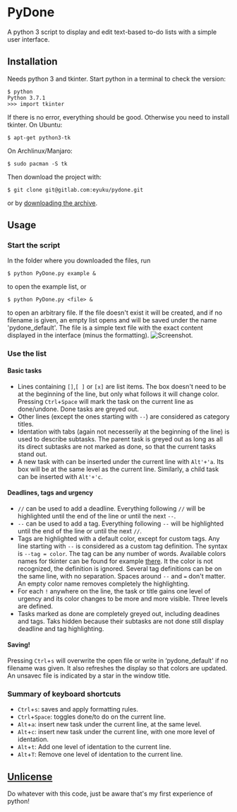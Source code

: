 # PyDone

A python 3 script to display and edit text-based to-do lists with a simple user interface.


## Installation

Needs python 3 and tkinter.
Start python in a terminal to check the version:
```console
$ python
Python 3.7.1
>>> import tkinter
```
If there is no error, everything should be good. Otherwise you need to install tkinter.
On Ubuntu:
```console
$ apt-get python3-tk
```
On Archlinux/Manjaro:
```console
$ sudo pacman -S tk
```
Then download the project with:
```console
$ git clone git@gitlab.com:eyuku/pydone.git
```
or by [downloading the archive](https://gitlab.com/eyuku/pydone/-/archive/master/pydone-master.zip).

## Usage
### Start the script
In the folder where you downloaded the files, run
```console
$ python PyDone.py example &
```
to open the example list, or
```console
$ python PyDone.py <file> &
```
to open an arbitrary file. If the file doesn't exist it will be created, and if no filename is given, an empty list opens and will be saved under the name 'pydone_default'. The file is a simple text file with the exact content displayed in the interface (minus the formatting).
![Screenshot.](https://gitlab.com/eyuku/pydone/raw/master/screenshot.png)
### Use the list
#### Basic tasks
* Lines containing `[]`,`[ ]` or `[x]` are list items. The box doesn't need to be at the beginning of the line, but only what follows it will change color. Pressing `Ctrl`+`Space` will mark the task on the current line as done/undone. Done tasks are greyed out.
* Other lines (except the ones starting with `--`) are considered as category titles.
* Identation with tabs (again not necesserily at the beginning of the line) is used to describe subtasks. The parent task is greyed out as long as all its direct subtasks are not marked as done, so that the current tasks stand out.
* A new task with can be inserted under the current line with `Alt'+'a`.  Its box will be at the same level as the current line. Similarly, a child task can be inserted with `Alt'+'c`.
#### Deadlines, tags and urgency
* `//` can be used to add a deadline. Everything following `//` will be highlighted until the end of the line or until the next `--`.
* `--` can be used to add a tag. Everything following `--` will be highlighted until the end of the line or until the next `//`.
* Tags are highlighted with a default color, except for custom tags. Any line starting with `--` is considered as a custom tag definition. The syntax is `--tag = color`. The tag can be any number of words. Available colors names for tkinter can be found for example [there](http://www.science.smith.edu/dftwiki/index.php/Color_Charts_for_TKinter). It the color is not recognized, the definition is ignored. Several tag definitions can be on the same line, with no separation. Spaces around `--` and `=` don't matter. An empty color name removes completely the highlighting.
* For each `!` anywhere on the line, the task or title gains one level of urgency and its color changes to be more and more visible. Three levels are defined.
* Tasks marked as done are completely greyed out, including deadines and tags. Taks hidden because their subtasks are not done still display deadline and tag highlighting.
#### Saving!
Pressing `Ctrl`+`s` will overwrite the open file or write in ‘pydone_default' if no filename was given. It also refreshes the display so that colors are updated. An unsavec file is indicated by a star in the window title.

### Summary of keyboard shortcuts
* `Ctrl`+`s`: saves and apply formatting rules.
* `Ctrl`+`Space`: toggles done/to do on the current line.
* `Alt`+`a`: insert new task under the current line, at the same level.
* `Alt`+`c`: insert new task under the current line, with one more level of identation.
* `Alt`+`t`: Add one level of identation to the current line.
* `Alt`+`T`: Remove one level of identation to the current line.


## [Unlicense](https://gitlab.com/eyuku/pydone/blob/e09a48f2cf2ddcb971668dcae406531dc210341b/LICENSE)

Do whatever with this code, just be aware that's my first experience of python!
